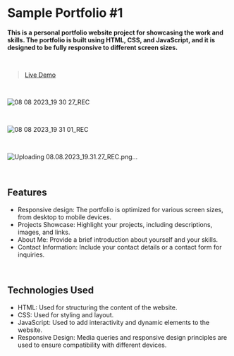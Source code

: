 # Sample Portfolio #1
**This is a personal portfolio website project for showcasing the work and skills. The portfolio is built using HTML, CSS, and JavaScript, and it is designed to be fully responsive to different screen sizes.**

<br>

>[Live Demo](https://vivek-chhabra.github.io/Sample-Portfolio-1)

<br>

![08 08 2023_19 30 27_REC](https://github.com/vivek-chhabra/Sample-Portfolio-1/assets/105328667/d613c3a9-ccbe-4ce0-a9d7-75576d0715b8)

<br>

![08 08 2023_19 31 01_REC](https://github.com/vivek-chhabra/Sample-Portfolio-1/assets/105328667/80e15a80-86ee-4c39-bf8c-53a28ed5a6db)

<br>

![Uploading 08.08.2023_19.31.27_REC.png…]()

<br>

## Features

- Responsive design: The portfolio is optimized for various screen sizes, from desktop to mobile devices.
- Projects Showcase: Highlight your projects, including descriptions, images, and links.
- About Me: Provide a brief introduction about yourself and your skills.
- Contact Information: Include your contact details or a contact form for inquiries.

<br>

## Technologies Used

- HTML: Used for structuring the content of the website.
- CSS: Used for styling and layout.
- JavaScript: Used to add interactivity and dynamic elements to the website.
- Responsive Design: Media queries and responsive design principles are used to ensure compatibility with different devices.

